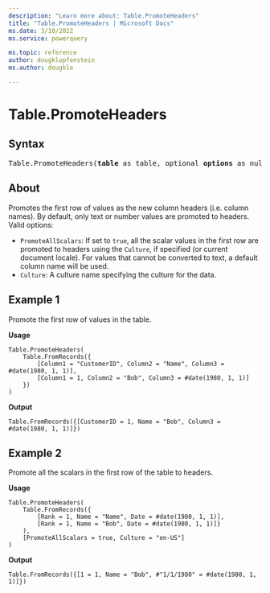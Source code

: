 ```yaml
---
description: "Learn more about: Table.PromoteHeaders"
title: "Table.PromoteHeaders | Microsoft Docs"
ms.date: 3/10/2022
ms.service: powerquery

ms.topic: reference
author: dougklopfenstein
ms.author: dougklo

---
```

# Table.PromoteHeaders

## Syntax

<pre>
Table.PromoteHeaders(<b>table</b> as table, optional <b>options</b> as nullable record) as table
</pre>

## About

Promotes the first row of values as the new column headers (i.e. column names). By default, only text or number values are promoted to headers. Valid options:

* `PromoteAllScalars`: If set to `true`, all the scalar values in the first row are promoted to headers using the `Culture`, if specified (or current document locale). For values that cannot be converted to text, a default column name will be used.
* `Culture`: A culture name specifying the culture for the data.

## Example 1

Promote the first row of values in the table.

**Usage**

```powerquery-m
Table.PromoteHeaders(
    Table.FromRecords({
        [Column1 = "CustomerID", Column2 = "Name", Column3 = #date(1980, 1, 1)],
        [Column1 = 1, Column2 = "Bob", Column3 = #date(1980, 1, 1)]
    })
)
```

**Output**

`Table.FromRecords({[CustomerID = 1, Name = "Bob", Column3 = #date(1980, 1, 1)]})`

## Example 2

Promote all the scalars in the first row of the table to headers.

**Usage**

```powerquery-m
Table.PromoteHeaders(
    Table.FromRecords({
        [Rank = 1, Name = "Name", Date = #date(1980, 1, 1)],
        [Rank = 1, Name = "Bob", Date = #date(1980, 1, 1)]}
    ),
    [PromoteAllScalars = true, Culture = "en-US"]
)
```

**Output**

`Table.FromRecords({[1 = 1, Name = "Bob", #"1/1/1980" = #date(1980, 1, 1)]})`
